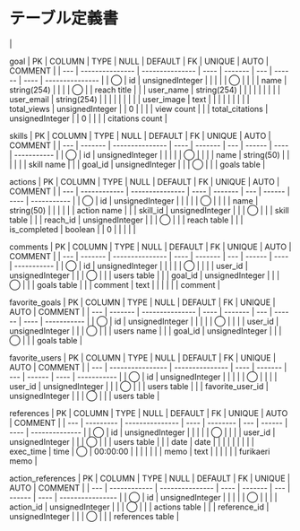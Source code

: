 # テーブル定義書
<!-- users
| PK  | COLUMN | TYPE            | NULL | DEFAULT | FK  | UNIQUE | AUTO | COMMENT          |
| --- | ------ | --------------- | ---- | ------- | --- | ------ | ---- | ---------------- |
| ◯   | id     | unsignedInteger |      |         |     |        | ◯    |                  |
|     | name   | string(20)      | ◯    |         |     |        |      | null=google-name |
|     | email  | string(100)     |      |         |     |        |      | google email     |
|     | image  | string(255)     | ◯    |         |     |        |      |                  | --> |


goal
| PK  | COLUMN          | TYPE            | NULL | DEFAULT | FK  | UNIQUE | AUTO | COMMENT         |
| --- | --------------- | --------------- | ---- | ------- | --- | ------ | ---- | --------------- |
| ◯   | id              | unsignedInteger |      |         |     |        | ◯    |                 |
|     | name            | string(254)     |      |         |     | ◯      |      | reach title     |
|     | user_name       | string(254)     |      |         |     |        |      |                 |
|     | user_email      | string(254)     |      |         |     |        |      |                 |
|     | user_image      | text            |      |         |     |        |      |                 |
|     | total_views     | unsignedInteger |      | 0       |     |        |      | view count      |
|     | total_citations | unsignedInteger |      | 0       |     |        |      | citations count |

skills
| PK  | COLUMN  | TYPE            | NULL | DEFAULT | FK  | UNIQUE | AUTO | COMMENT     |
| --- | ------- | --------------- | ---- | ------- | --- | ------ | ---- | ----------- |
| ◯   | id      | unsignedInteger |      |         |     |        | ◯    |             |
|     | name    | string(50)      |      |         |     |        |      | skill name  |
|     | goal_id | unsignedInteger |      |         | ◯   |        |      | goals table |

actions
| PK  | COLUMN       | TYPE            | NULL | DEFAULT | FK  | UNIQUE | AUTO | COMMENT     |
| --- | ------------ | --------------- | ---- | ------- | --- | ------ | ---- | ----------- |
| ◯   | id           | unsignedInteger |      |         |     |        | ◯    |             |
|     | name         | string(50)      |      |         |     |        |      | action name |
|     | skill_id     | unsignedInteger |      |         | ◯   |        |      | skill table |
|     | reach_id     | unsignedInteger |      |         | ◯   |        |      | reach table |
|     | is_completed | boolean         |      | 0       |     |        |      |             |

comments
| PK  | COLUMN  | TYPE            | NULL | DEFAULT | FK  | UNIQUE | AUTO | COMMENT     |
| --- | ------- | --------------- | ---- | ------- | --- | ------ | ---- | ----------- |
| ◯   | id      | unsignedInteger |      |         |     |        | ◯    |             |
|     | user_id | unsignedInteger |      |         | ◯   |        |      | users table |
|     | goal_id | unsignedInteger |      |         | ◯   |        |      | goals table |
|     | comment | text            |      |         |     |        |      | comment     |

favorite_goals
| PK  | COLUMN  | TYPE            | NULL | DEFAULT | FK  | UNIQUE | AUTO | COMMENT     |
| --- | ------- | --------------- | ---- | ------- | --- | ------ | ---- | ----------- |
| ◯   | id      | unsignedInteger |      |         |     |        | ◯    |             |
|     | user_id | unsignedInteger |      |         | ◯   |        |      | users name  |
|     | goal_id | unsignedInteger |      |         | ◯   |        |      | goals table |

favorite_users
| PK  | COLUMN           | TYPE            | NULL | DEFAULT | FK  | UNIQUE | AUTO | COMMENT     |
| --- | ---------------- | --------------- | ---- | ------- | --- | ------ | ---- | ----------- |
| ◯   | id               | unsignedInteger |      |         |     |        | ◯    |             |
|     | user_id          | unsignedInteger |      |         | ◯   |        |      | users table |
|     | favorite_user_id | unsignedInteger |      |         | ◯   |        |      | users table |

references
| PK  | COLUMN    | TYPE            | NULL | DEFAULT  | FK  | UNIQUE | AUTO | COMMENT        |
| --- | --------- | --------------- | ---- | -------- | --- | ------ | ---- | -------------- |
| ◯   | id        | unsignedInteger |      |          |     |        | ◯    |                |
|     | user_id   | unsignedInteger |      |          | ◯   |        |      | users table    |
|     | date      | date            |      |          |     |        |      |                |
|     | exec_time | time            | ◯    | 00:00:00 |     |        |      |                |
|     | memo      | text            |      |          |     |        |      | furikaeri memo |

action_references
| PK  | COLUMN       | TYPE            | NULL | DEFAULT | FK  | UNIQUE | AUTO | COMMENT          |
| --- | ------------ | --------------- | ---- | ------- | --- | ------ | ---- | ---------------- |
| ◯   | id           | unsignedInteger |      |         |     |        | ◯    |                  |
|     | action_id    | unsignedInteger |      |         | ◯   |        |      | actions table    |
|     | reference_id | unsignedInteger |      |         | ◯   |        |      | references table |


<!-- ## エンティティ -->
<!-- 1. user
- id(auto_increment)
- name
- email
- image(url) googleからそのまま流用しよう
- created_at
- updated_at

1. goal
- id(auto_increment)
- name
- user_id (1対多)
- total_views
- total_citations
- created_at
- updated_at -->

<!--
1. comment
- id
- goal_id
- user_id
- comment -->



<!-- 1. skill
- id
- name
- goal_id
- created_at
- updated_at -->
<!--

1. action
- id
- name
- skill_id -->


<!-- 1. favorite_goal
- id
- user_id
- goal_id -->


<!-- 1. favorite_users
- id
- user_id
- favorite_user_id -->


<!-- 1. likesテーブル
- id
- user_id
- post_id -->

<!-- 1. referencesテーブル
- id
- user_id
- date
- exec_time
- memo



1.  action_referencesテーブル
- id
- action_id
- reference_id -->

